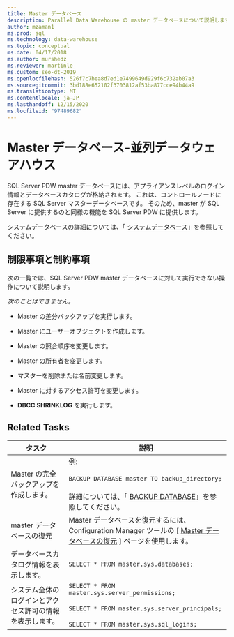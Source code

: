 ```yaml
---
title: Master データベース
description: Parallel Data Warehouse の master データベースについて説明します。
author: mzaman1
ms.prod: sql
ms.technology: data-warehouse
ms.topic: conceptual
ms.date: 04/17/2018
ms.author: murshedz
ms.reviewer: martinle
ms.custom: seo-dt-2019
ms.openlocfilehash: 526f7c7bea8d7ed1e7499649d929f6c732ab07a3
ms.sourcegitcommit: 3bd188e652102f3703812af53ba877cce94b44a9
ms.translationtype: MT
ms.contentlocale: ja-JP
ms.lasthandoff: 12/15/2020
ms.locfileid: "97489682"
---
```

# <a name="master-database---parallel-data-warehouse"></a>Master データベース-並列データウェアハウス
SQL Server PDW master データベースには、アプライアンスレベルのログイン情報とデータベースカタログが格納されます。 これは、コントロールノードに存在する SQL Server マスターデータベースです。 そのため、master が SQL Server に提供するのと同様の機能を SQL Server PDW に提供します。  
  
システムデータベースの詳細については、「 [システムデータベース](system-databases.md)」を参照してください。  
  
## <a name="limitations-and-restrictions"></a>制限事項と制約事項  
次の一覧では、SQL Server PDW master データベースに対して実行できない操作について説明します。  
  
*次のことはできません。*  
  
-   Master の差分バックアップを実行します。  
  
-   Master にユーザーオブジェクトを作成します。  
  
-   Master の照合順序を変更します。  
  
-   Master の所有者を変更します。  
  
-   マスターを削除または名前変更します。  
  
-   Master に対するアクセス許可を変更します。  
  
-   **DBCC SHRINKLOG** を実行します。  
  
## <a name="related-tasks"></a>Related Tasks  
  
|タスク|説明|  
|--------|---------------|  
|Master の完全バックアップを作成します。|例:<br /><br />`BACKUP DATABASE master TO backup_directory;`<br /><br />詳細については、「 [BACKUP DATABASE](../t-sql/statements/backup-transact-sql.md?view=aps-pdw-2016&preserve-view=true)」を参照してください。|  
|master データベースの復元|Master データベースを復元するには、Configuration Manager ツールの [ [Master データベースの復元](restore-the-master-database.md) ] ページを使用します。|  
|データベースカタログ情報を表示します。|`SELECT * FROM master.sys.databases;`|  
|システム全体のログインとアクセス許可の情報を表示します。|`SELECT * FROM master.sys.server_permissions;`<br /><br />`SELECT * FROM master.sys.server_principals;`<br /><br />`SELECT * FROM master.sys.sql_logins;`|  
  
<!-- MISSING LINKS 
## See Also  
[Common Metadata Query Examples &#40;SQL Server PDW&#41;](../sqlpdw/common-metadata-query-examples-sql-server-pdw.md)  
-->

